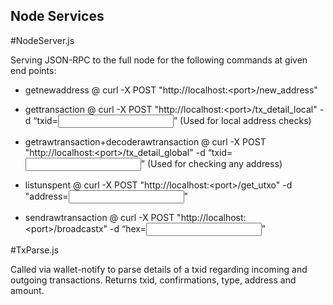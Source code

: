 ## Node Services


#NodeServer.js

Serving JSON-RPC to the full node for the following commands at given end points:

- getnewaddress @ curl -X POST "http://localhost:\<port\>/new_address"

- gettransaction @ curl -X POST "http://localhost:\<port\>/tx_detail_local" -d “txid=<input>” (Used for local address checks)

- getrawtransaction+decoderawtransaction @ curl -X POST "http://localhost:\<port\>/tx_detail_global" -d “txid=<input>” (Used for checking any address)

- listunspent @ curl -X POST "http://localhost:\<port\>/get_utxo" -d "address=<input>"

- sendrawtransaction @ curl -X POST "http://localhost:\<port\>/broadcastx" -d “hex=<input>”
  
#TxParse.js

Called via wallet-notify to parse details of a txid regarding incoming and outgoing transactions.
Returns txid, confirmations, type, address and amount.
